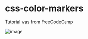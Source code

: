 # css-color-markers

Tutorial was from FreeCodeCamp

![image](https://user-images.githubusercontent.com/103689125/230618432-4e308375-ed0c-454d-9271-68ecd59a9918.png)
